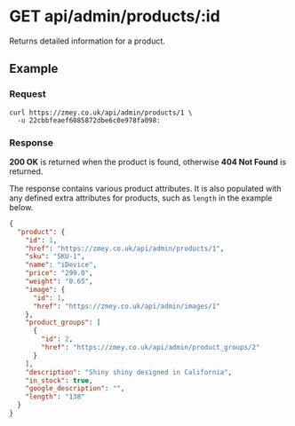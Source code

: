 # GET api/admin/products/:id

Returns detailed information for a product.

## Example

### Request

```
curl https://zmey.co.uk/api/admin/products/1 \
  -u 22cbbfeaef6085872dbe6c0e978fa098:
```

### Response

**200 OK** is returned when the product is found, otherwise **404 Not Found** is
returned.

The response contains various product attributes. It is also populated with any
defined extra attributes for products, such as `length` in the example below.

```json
{
  "product": {
    "id": 1,
    "href": "https://zmey.co.uk/api/admin/products/1",
    "sku": "SKU-1",
    "name": "iDevice",
    "price": "299.0",
    "weight": "0.65",
    "image": {
      "id": 1,
      "href": "https://zmey.co.uk/api/admin/images/1"
    },
    "product_groups": [
      {
        "id": 2,
        "href": "https://zmey.co.uk/api/admin/product_groups/2"
      }
    ],
    "description": "Shiny shiny designed in California",
    "in_stock": true,
    "google_description": "",
    "length": "138"
  }
}
```
